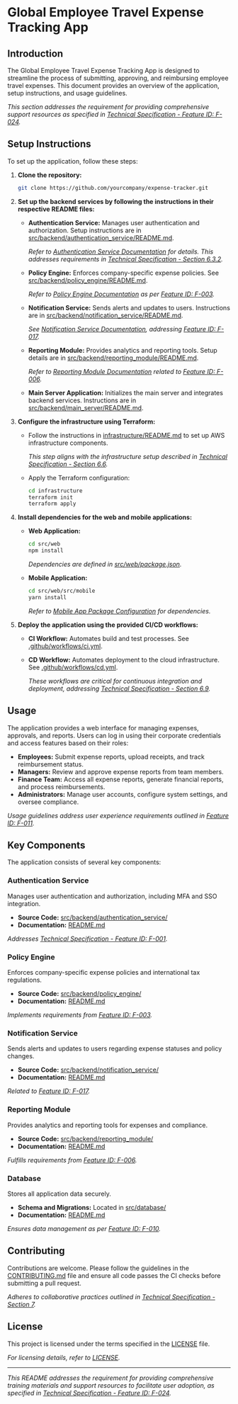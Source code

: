 # Global Employee Travel Expense Tracking App

## Introduction

The Global Employee Travel Expense Tracking App is designed to streamline the process of submitting, approving, and reimbursing employee travel expenses. This document provides an overview of the application, setup instructions, and usage guidelines.

*This section addresses the requirement for providing comprehensive support resources as specified in [Technical Specification - Feature ID: F-024](Technical%20Specification.md#5.24-feature-id-f-024).*

## Setup Instructions

To set up the application, follow these steps:

1. **Clone the repository:**

   ```bash
   git clone https://github.com/yourcompany/expense-tracker.git
   ```

2. **Set up the backend services by following the instructions in their respective README files:**

   - **Authentication Service:** Manages user authentication and authorization. Setup instructions are in [src/backend/authentication_service/README.md](src/backend/authentication_service/README.md).

     *Refer to [Authentication Service Documentation](src/backend/authentication_service/README.md) for details. This addresses requirements in [Technical Specification - Section 6.3.2](Technical%20Specification.md#632-backend).*

   - **Policy Engine:** Enforces company-specific expense policies. See [src/backend/policy_engine/README.md](src/backend/policy_engine/README.md).

     *Refer to [Policy Engine Documentation](src/backend/policy_engine/README.md) as per [Feature ID: F-003](Technical%20Specification.md#5.3-feature-id-f-003).*

   - **Notification Service:** Sends alerts and updates to users. Instructions are in [src/backend/notification_service/README.md](src/backend/notification_service/README.md).

     *See [Notification Service Documentation](src/backend/notification_service/README.md), addressing [Feature ID: F-017](Technical%20Specification.md#5.17-feature-id-f-017).*

   - **Reporting Module:** Provides analytics and reporting tools. Setup details are in [src/backend/reporting_module/README.md](src/backend/reporting_module/README.md).

     *Refer to [Reporting Module Documentation](src/backend/reporting_module/README.md) related to [Feature ID: F-006](Technical%20Specification.md#5.6-feature-id-f-006).*

   - **Main Server Application:** Initializes the main server and integrates backend services. Instructions are in [src/backend/main_server/README.md](src/backend/main_server/README.md).

3. **Configure the infrastructure using Terraform:**

   - Follow the instructions in [infrastructure/README.md](infrastructure/README.md) to set up AWS infrastructure components.

     *This step aligns with the infrastructure setup described in [Technical Specification - Section 6.6](Technical%20Specification.md#66-scalability-and-reliability).*

   - Apply the Terraform configuration:

     ```bash
     cd infrastructure
     terraform init
     terraform apply
     ```

4. **Install dependencies for the web and mobile applications:**

   - **Web Application:**

     ```bash
     cd src/web
     npm install
     ```

     *Dependencies are defined in [src/web/package.json](src/web/package.json).*

   - **Mobile Application:**

     ```bash
     cd src/web/src/mobile
     yarn install
     ```

     *Refer to [Mobile App Package Configuration](src/web/src/mobile/package.json) for dependencies.*

5. **Deploy the application using the provided CI/CD workflows:**

   - **CI Workflow:** Automates build and test processes. See [ .github/workflows/ci.yml](.github/workflows/ci.yml).

   - **CD Workflow:** Automates deployment to the cloud infrastructure. See [ .github/workflows/cd.yml](.github/workflows/cd.yml).

     *These workflows are critical for continuous integration and deployment, addressing [Technical Specification - Section 6.9](Technical%20Specification.md#69-deployment-strategy).*

## Usage

The application provides a web interface for managing expenses, approvals, and reports. Users can log in using their corporate credentials and access features based on their roles:

- **Employees:** Submit expense reports, upload receipts, and track reimbursement status.
- **Managers:** Review and approve expense reports from team members.
- **Finance Team:** Access all expense reports, generate financial reports, and process reimbursements.
- **Administrators:** Manage user accounts, configure system settings, and oversee compliance.

*Usage guidelines address user experience requirements outlined in [Feature ID: F-011](Technical%20Specification.md#5.11-feature-id-f-011).*

## Key Components

The application consists of several key components:

### Authentication Service

Manages user authentication and authorization, including MFA and SSO integration.

- **Source Code:** [src/backend/authentication_service/](src/backend/authentication_service/)
- **Documentation:** [README.md](src/backend/authentication_service/README.md)

*Addresses [Technical Specification - Feature ID: F-001](Technical%20Specification.md#5.1-feature-id-f-001).*

### Policy Engine

Enforces company-specific expense policies and international tax regulations.

- **Source Code:** [src/backend/policy_engine/](src/backend/policy_engine/)
- **Documentation:** [README.md](src/backend/policy_engine/README.md)

*Implements requirements from [Feature ID: F-003](Technical%20Specification.md#5.3-feature-id-f-003).*

### Notification Service

Sends alerts and updates to users regarding expense statuses and policy changes.

- **Source Code:** [src/backend/notification_service/](src/backend/notification_service/)
- **Documentation:** [README.md](src/backend/notification_service/README.md)

*Related to [Feature ID: F-017](Technical%20Specification.md#5.17-feature-id-f-017).*

### Reporting Module

Provides analytics and reporting tools for expenses and compliance.

- **Source Code:** [src/backend/reporting_module/](src/backend/reporting_module/)
- **Documentation:** [README.md](src/backend/reporting_module/README.md)

*Fulfills requirements from [Feature ID: F-006](Technical%20Specification.md#5.6-feature-id-f-006).*

### Database

Stores all application data securely.

- **Schema and Migrations:** Located in [src/database/](src/database/)
- **Documentation:** [README.md](src/database/README.md)

*Ensures data management as per [Feature ID: F-010](Technical%20Specification.md#5.10-feature-id-f-010).*

## Contributing

Contributions are welcome. Please follow the guidelines in the [CONTRIBUTING.md](CONTRIBUTING.md) file and ensure all code passes the CI checks before submitting a pull request.

*Adheres to collaborative practices outlined in [Technical Specification - Section 7](Technical%20Specification.md#7-system-components).*

## License

This project is licensed under the terms specified in the [LICENSE](LICENSE) file.

*For licensing details, refer to [LICENSE](LICENSE).*

---

*This README addresses the requirement for providing comprehensive training materials and support resources to facilitate user adoption, as specified in [Technical Specification - Feature ID: F-024](Technical%20Specification.md#5.24-feature-id-f-024).*